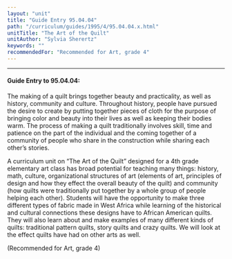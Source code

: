 ```yaml
---
layout: "unit"
title: "Guide Entry 95.04.04"
path: "/curriculum/guides/1995/4/95.04.04.x.html"
unitTitle: "The Art of the Quilt"
unitAuthor: "Sylvia Sherertz"
keywords: ""
recommendedFor: "Recommended for Art, grade 4"
---
```

<body>
<hr/>
<h4>
Guide Entry to 95.04.04:
</h4>
The making of a quilt brings together beauty and practicality, as well as history, community and culture. Throughout history, people have pursued the desire to create by putting together pieces of cloth for the purpose of bringing color and beauty into their lives as well as keeping their bodies warm. The process of making a quilt traditionally involves skill, time and patience on the part of the individual and the coming together of a community of people who share in the construction while sharing each other’s stories.
<p>
A curriculum unit on “The Art of the Quilt” designed for a 4th grade elementary art class has broad potential for teaching many things:  history, math, culture, organizational structures of art (elements of art, principles of design and how they effect the overall beauty of the quilt) and community (how quilts were traditionally put together by a whole group of people helping each other). Students will have the opportunity to make three different types of fabric made in West Africa while learning of the historical and cultural connections these designs have to African American quilts. They will also learn about and make examples of many different kinds of quilts: traditional pattern quilts, story quilts and crazy quilts. We will look at the effect quilts have had on other arts as well.
</p>
<p>
(Recommended for Art, grade 4)
</p>
</body>